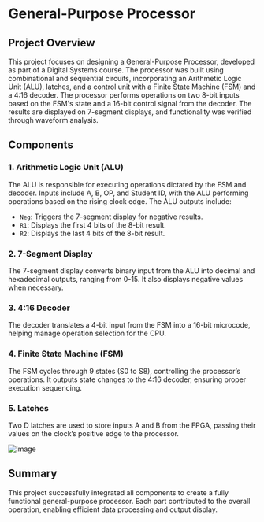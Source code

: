 # General-Purpose Processor

## Project Overview
This project focuses on designing a General-Purpose Processor, developed as part of a Digital Systems course. The processor was built using combinational and sequential circuits, incorporating an Arithmetic Logic Unit (ALU), latches, and a control unit with a Finite State Machine (FSM) and a 4:16 decoder. The processor performs operations on two 8-bit inputs based on the FSM's state and a 16-bit control signal from the decoder. The results are displayed on 7-segment displays, and functionality was verified through waveform analysis.

## Components

### 1. **Arithmetic Logic Unit (ALU)**
The ALU is responsible for executing operations dictated by the FSM and decoder. Inputs include A, B, OP, and Student ID, with the ALU performing operations based on the rising clock edge. The ALU outputs include:  
- `Neg`: Triggers the 7-segment display for negative results.  
- `R1`: Displays the first 4 bits of the 8-bit result.  
- `R2`: Displays the last 4 bits of the 8-bit result.

### 2. **7-Segment Display**
The 7-segment display converts binary input from the ALU into decimal and hexadecimal outputs, ranging from 0-15. It also displays negative values when necessary.

### 3. **4:16 Decoder**
The decoder translates a 4-bit input from the FSM into a 16-bit microcode, helping manage operation selection for the CPU.

### 4. **Finite State Machine (FSM)**
The FSM cycles through 9 states (S0 to S8), controlling the processor’s operations. It outputs state changes to the 4:16 decoder, ensuring proper execution sequencing.

### 5. **Latches**
Two D latches are used to store inputs A and B from the FPGA, passing their values on the clock’s positive edge to the processor.

![image](https://github.com/user-attachments/assets/227b8df6-3225-45c3-999c-9a62eca11fa0)

## Summary
This project successfully integrated all components to create a fully functional general-purpose processor. Each part contributed to the overall operation, enabling efficient data processing and output display.
